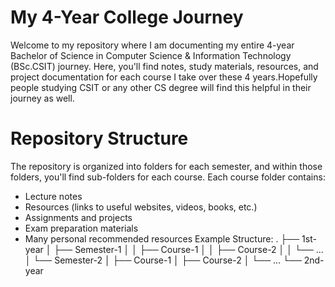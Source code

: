 # My 4-Year College Journey
Welcome to my repository where I am documenting my entire 4-year Bachelor of Science in Computer Science & Information Technology (BSc.CSIT) journey. Here, you'll find notes, study materials, resources, and project documentation for each course I take over these 4 years.Hopefully people studying CSIT or any other CS degree will find this helpful in their journey as well.
# Repository Structure
The repository is organized into folders for each semester, and within those folders, you'll find sub-folders for each course. Each course folder contains:
* Lecture notes
* Resources (links to useful websites, videos, books, etc.)
* Assignments and projects
* Exam preparation materials
* Many personal recommended resources
Example Structure:
.
├── 1st-year
│   ├── Semester-1
│   │   ├── Course-1
│   │   ├── Course-2
│   │   └── ...
│   └── Semester-2
│       ├── Course-1
│       ├── Course-2
│       └── ...
└── 2nd-year
